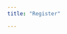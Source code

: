 ```yaml
---
title: "Register"

---
```


<script async defer>document.addEventListener("DOMContentLoaded", function(){var t=document.getElementById("amEmbRegForm");if(t&&t.appendChild&&!t.querySelector("iframe")){var e=document.createElement("iframe");e.setAttribute("src","https://us.airmeet.com/widgets/event/9bdb0d00-0395-11f0-8736-2fca652bde11/embedded-registration?v=2&backgroundColor=ff6d00&isLightAmbience=true&communityId=764624fc-d051-4c74-b573-a1a50759e3c1&title=Registration+form&successMsg=A+confirmation+email+with+the+event+access+link+has+been+sent+to+the+registered+email+ID.+You+will+need+this+link+to+enter+the+event.&href="+encodeURIComponent(window.location.href)),e.setAttribute("width","100%"),e.setAttribute("height","1124"),e.setAttribute("type","text/html"),e.setAttribute("frameborder",0),e.setAttribute("allowTransparency","true"),e.style.border="0",t.appendChild(e)}});</script>

<div id='amEmbRegForm'></div>

